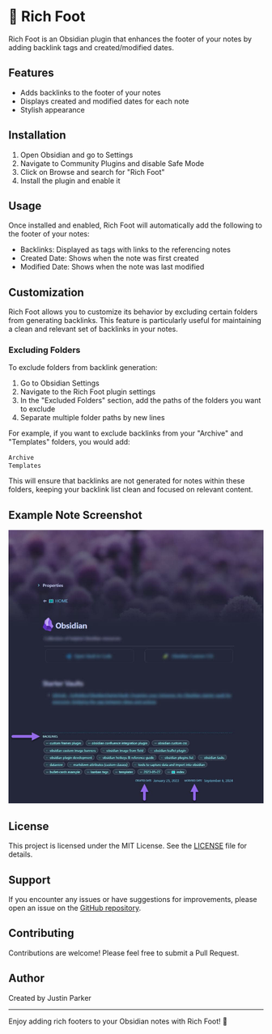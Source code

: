 # 🦶 Rich Foot

Rich Foot is an Obsidian plugin that enhances the footer of your notes by adding backlink tags and created/modified dates.

## Features

- Adds backlinks to the footer of your notes
- Displays created and modified dates for each note
- Stylish appearance

## Installation

1. Open Obsidian and go to Settings
2. Navigate to Community Plugins and disable Safe Mode
3. Click on Browse and search for "Rich Foot"
4. Install the plugin and enable it

## Usage

Once installed and enabled, Rich Foot will automatically add the following to the footer of your notes:

- Backlinks: Displayed as tags with links to the referencing notes
- Created Date: Shows when the note was first created
- Modified Date: Shows when the note was last modified

## Customization

Rich Foot allows you to customize its behavior by excluding certain folders from generating backlinks. This feature is particularly useful for maintaining a clean and relevant set of backlinks in your notes.

### Excluding Folders

To exclude folders from backlink generation:

1. Go to Obsidian Settings
2. Navigate to the Rich Foot plugin settings
3. In the "Excluded Folders" section, add the paths of the folders you want to exclude
4. Separate multiple folder paths by new lines

For example, if you want to exclude backlinks from your "Archive" and "Templates" folders, you would add:

```
Archive
Templates
```

This will ensure that backlinks are not generated for notes within these folders, keeping your backlink list clean and focused on relevant content.

## Example Note Screenshot

![example](example.jpg)

## License

This project is licensed under the MIT License. See the [LICENSE](LICENSE) file for details.

## Support

If you encounter any issues or have suggestions for improvements, please open an issue on the [GitHub repository](https://github.com/jparkerweb/rich-foot).

## Contributing

Contributions are welcome! Please feel free to submit a Pull Request.

## Author

Created by Justin Parker

---

Enjoy adding rich footers to your Obsidian notes with Rich Foot! 👣
